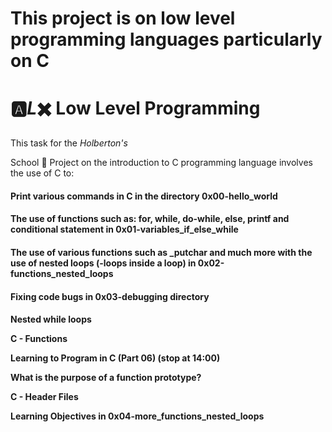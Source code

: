 
This project is on low level programming languages particularly on C
=======
<h1> 🅰️<em>L</em>✖️ Low Level Programming </h1>
<p> This task for the <em>Holberton's  

</em> School 🏫 Project on the introduction to C programming language involves the use of C to: <p> </h4>

<h4><p>Print various commands in C in the directory 0x00-hello_world </p> </h4>

<h4><p>The use of functions such as: for, while, do-while, else, printf and conditional statement in 0x01-variables_if_else_while </h4>
</p>
<h4><p>The use of various functions such as _putchar and much more with the use of nested loops (-loops inside a loop) in 0x02-functions_nested_loops</p> </h4> 
<h4><p>Fixing code bugs in 0x03-debugging directory </p> </h4>
<h4>
<p>
Nested while loops</p>
<p> C - Functions </p>
<p>Learning to Program in C (Part 06) (stop at 14:00) </p>
 <p>What is the purpose of a function prototype? </p>
 <p>C - Header Files </p>
<p> Learning Objectives in 0x04-more_functions_nested_loops </p></h4>
<h4></h4>
<h4></h4>
<h4></h4>
<h4></h4>
<h4></h4>
<h4></h4>

